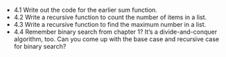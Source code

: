 - 4.1 Write out the code for the earlier sum function.
- 4.2 Write a recursive function to count the number of
items in a list.
- 4.3 Write a recursive function to find the maximum
number in a list.
- 4.4 Remember binary search from chapter 1? It’s a
divide-and-conquer algorithm, too. Can you come up
with the base case and recursive case for binary
search?